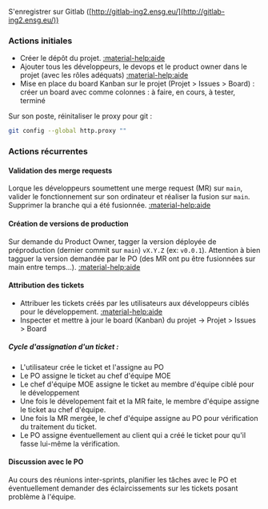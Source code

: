 S'enregistrer sur Gitlab ([http://gitlab-ing2.ensg.eu/](http://gitlab-ing2.ensg.eu/))

### Actions initiales

- Créer le dépôt du projet. [:material-help:aide](gitlab/project.md#creation-du-projet)
- Ajouter tous les développeurs, le devops et le product owner dans le projet (avec les rôles adéquats) [:material-help:aide](gitlab/project.md#ajout-de-membres)
- Mise en place du board Kanban sur le projet (Projet > Issues > Board) : créer un board avec comme colonnes : à faire, en cours, à tester, terminé

Sur son poste, réinitaliser le proxy pour git :
```bash
git config --global http.proxy ""
```

### Actions récurrentes

#### Validation des merge requests

Lorque les développeurs soumettent une merge request (MR) sur `main`, valider le fonctionnement sur son ordinateur et réaliser la fusion sur `main`. Supprimer la branche qui a été fusionnée.
[:material-help:aide](gitlab/mr.md#accepter-une-merge-request)

#### Création de versions de production

Sur demande du Product Owner, tagger la version déployée de préproduction (dernier commit sur `main`) `vX.Y.Z` (ex: `v0.0.1`). Attention à bien tagguer la version demandée par le PO (des MR ont pu être fusionnées sur main entre temps...). [:material-help:aide](gitlab/tag.md#creation-de-tag)

#### Attribution des tickets

* Attribuer les tickets créés par les utilisateurs aux développeurs ciblés pour le développement. [:material-help:aide](gitlab/issues.md#changer-lassignation-dun-ticket)
* Inspecter et mettre à jour le board (Kanban) du projet -> Projet > Issues > Board

##### Cycle d'assignation d'un ticket :

- L'utilisateur crée le ticket et l'assigne au PO
- Le PO assigne le ticket au chef d'équipe MOE
- Le chef d'équipe MOE assigne le ticket au membre d'équipe ciblé pour le développement
- Une fois le dévelopement fait et la MR faite, le membre d'équipe assigne le ticket au chef d'équipe.
- Une fois la MR mergée, le chef d'équipe assigne au PO pour vérification du traitement du ticket.
- Le PO assigne éventuellement au client qui a créé le ticket pour qu'il fasse lui-même la vérification.

#### Discussion avec le PO

Au cours des réunions inter-sprints, planifier les tâches avec le PO et éventuellement demander des éclaircissements sur les tickets posant problème à l'équipe.
